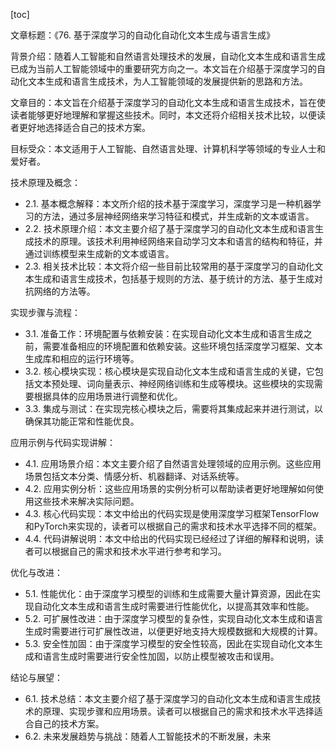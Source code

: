 
[toc]                    
                
                
文章标题：《76. 基于深度学习的自动化自动化文本生成与语言生成》

背景介绍：随着人工智能和自然语言处理技术的发展，自动化文本生成和语言生成已成为当前人工智能领域中的重要研究方向之一。本文旨在介绍基于深度学习的自动化文本生成和语言生成技术，为人工智能领域的发展提供新的思路和方法。

文章目的：本文旨在介绍基于深度学习的自动化文本生成和语言生成技术，旨在使读者能够更好地理解和掌握这些技术。同时，本文还将介绍相关技术比较，以便读者更好地选择适合自己的技术方案。

目标受众：本文适用于人工智能、自然语言处理、计算机科学等领域的专业人士和爱好者。

技术原理及概念：

- 2.1. 基本概念解释：本文所介绍的技术基于深度学习，深度学习是一种机器学习的方法，通过多层神经网络来学习特征和模式，并生成新的文本或语言。
- 2.2. 技术原理介绍：本文主要介绍了基于深度学习的自动化文本生成和语言生成技术的原理。该技术利用神经网络来自动学习文本和语言的结构和特征，并通过训练模型来生成新的文本或语言。
- 2.3. 相关技术比较：本文将介绍一些目前比较常用的基于深度学习的自动化文本生成和语言生成技术，包括基于规则的方法、基于统计的方法、基于生成对抗网络的方法等。

实现步骤与流程：

- 3.1. 准备工作：环境配置与依赖安装：在实现自动化文本生成和语言生成之前，需要准备相应的环境配置和依赖安装。这些环境包括深度学习框架、文本生成库和相应的运行环境等。
- 3.2. 核心模块实现：核心模块是实现自动化文本生成和语言生成的关键，它包括文本预处理、词向量表示、神经网络训练和生成等模块。这些模块的实现需要根据具体的应用场景进行调整和优化。
- 3.3. 集成与测试：在实现完核心模块之后，需要将其集成起来并进行测试，以确保其功能正常和性能优良。

应用示例与代码实现讲解：

- 4.1. 应用场景介绍：本文主要介绍了自然语言处理领域的应用示例。这些应用场景包括文本分类、情感分析、机器翻译、对话系统等。
- 4.2. 应用实例分析：这些应用场景的实例分析可以帮助读者更好地理解如何使用这些技术来解决实际问题。
- 4.3. 核心代码实现：本文中给出的代码实现是使用深度学习框架TensorFlow和PyTorch来实现的，读者可以根据自己的需求和技术水平选择不同的框架。
- 4.4. 代码讲解说明：本文中给出的代码实现已经经过了详细的解释和说明，读者可以根据自己的需求和技术水平进行参考和学习。

优化与改进：

- 5.1. 性能优化：由于深度学习模型的训练和生成需要大量计算资源，因此在实现自动化文本生成和语言生成时需要进行性能优化，以提高其效率和性能。
- 5.2. 可扩展性改进：由于深度学习模型的复杂性，实现自动化文本生成和语言生成时需要进行可扩展性改进，以便更好地支持大规模数据和大规模的计算。
- 5.3. 安全性加固：由于深度学习模型的安全性较高，因此在实现自动化文本生成和语言生成时需要进行安全性加固，以防止模型被攻击和误用。

结论与展望：

- 6.1. 技术总结：本文主要介绍了基于深度学习的自动化文本生成和语言生成技术的原理、实现步骤和应用场景。读者可以根据自己的需求和技术水平选择适合自己的技术方案。
- 6.2. 未来发展趋势与挑战：随着人工智能技术的不断发展，未来

